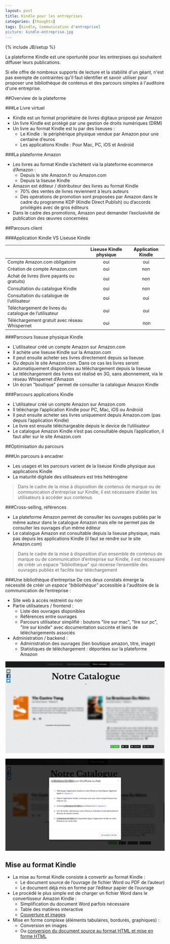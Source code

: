 ```yaml
---
layout: post
title: Kindle pour les entreprises
categories: [thoughts]
tags: [kindle, communication d'entreprise]
picture: kindle-entreprise.jpg
---
```

{% include JB/setup %}

La plateforme Kindle est une oportunité pour les entrerpises qui souhaitent diffuser leurs publications.

Si elle offre de nombreux supports de lecture et la stabilité d'un géant, n'est pas exempte de contraintes qu'il faut identifier et savoir utiliser pour proposer une bibliothèque de contenus et des parcours simples à l'auditoire d'une entreprise.

##Overview de la plateforme

###Le Livre virtuel
- Kindle est un format propriétaire de livres digitaux proposé par Amazon
- Un livre Kindle est protégé par une gestion de droits numériques (DRM)
- Un livre au format Kindle est lu par des liseuses :
    - Le Kindle : le périphérique physique vendue par Amazon pour une centaine d’euros
    - Les applications Kindle : Pour Mac, PC, iOS et Androïd

###La plateforme Amazon
- Les livres au format Kindle s’achètent via la plateforme ecommerce d’Amazon :
    - Depuis le site Amazon.fr ou Amazon.com
    - Depuis la liseuse Kindle
- Amazon est éditeur / distributeur des livres au format Kindle
    - 70% des ventes de livres reviennent à leurs auteurs
    - Des opérations de promotion sont proposées par Amazon dans le cadre du programme KDP (Kindle Direct Publish) ou d’accords privilégiés avec de gros éditeurs
- Dans le cadre des promotions, Amazon peut demander l’exclusivité de publication des œuvres concernées

##Parcours client

###Application Kindle VS Liseuse Kindle

|  | Liseuse Kindle physique | Application Kindle |
|---|:-:|:-:|
| Compte Amazon.com obligatoire | oui | oui |
| Création de compte Amazon.com | oui | non |
| Achat de livres (livre payants ou gratuits) | oui | non |
| Consultation du catalogue Kindle | oui | non |
| Consultation du catalogue de l’utilisateur | oui | oui |
| Téléchargement de livres du catalogue de l’utilisateur | oui | oui |
| Téléchargement gratuit avec réseau Whispernet | oui | non |

###Parcours liseuse physique Kindle
- L’utilisateur créé un compte Amazon sur Amazon.com
- Il achète une liseuse Kindle sur la Amazon.com
- Il peut ensuite acheter ses livres directement depuis sa liseuse
- Ou depuis le site Amazon.com. Dans ce cas les livres seront automatiquement disponibles au téléchargement depuis la liseuse
- Le téléchargement des livres est réalisé en 3G, sans abonnement, via le réseau Whispernet d’Amazon
- Un écran "boutique" permet de consulter la catalogue Amazon Kindle

###Parcours applications Kindle
- L’utilisateur créé un compte Amazon sur Amazon.com
- Il télécharge l’application Kindle pour PC, Mac, iOS ou Androïd
- Il peut ensuite acheter ses livres uniquement depuis Amazon.com (pas depuis l’application Kindle)
- Le livre est ensuite téléchargeable depuis le device de l’utilisateur
- Le catalogue Amazon Kindle n’est pas consultable depuis l’application, il faut aller sur le site Amazon.com


##Optimisation du parcours

###Un parcours à encadrer
- Les usages et les parcours varient de la liseuse Kindle physique aux applications Kindle
- La maturité digitale des utilisateurs est très hétérogène

> Dans le cadre de la mise à disposition de contenus de marque ou de communication d’entreprise sur Kindle, il est nécessaire d’aider les utilisateurs à accéder aux contenus

###Cross-selling, références
- La plateforme Amazon permet de consulter les ouvrages publiés par le même auteur dans le catalogue Amazon mais elle ne permet pas de consulter les ouvrages d’un même éditeur
- Le catalogue Amazon est consultable depuis la liseuse physique, mais pas depuis les applications Kindle (il faut se rendre sur le site Amazon.com)

> Dans le cadre de la mise à disposition d’un ensemble de contenus de marque ou de communication d’entreprise sur Kindle, il est nécessaire de créér un espace "bibliothèque" qui recense l’ensemble des ouvrages publiés et facilite leur téléchargement

###Une bibliothèque d’entreprise
De ces deux constats émerge la nécessité de créér un *espace "bibliothèque"* accessible à l'auditoire de la communication de l’entreprise :

- Site web à accès restreint ou non
- Partie utilisateurs / frontend :
    - Liste des ouvrages disponibles
    - Références entre ouvrages
     - Parcours utilisateur simplifié : boutons "lire sur mac", "lire sur pc", "lire sur kindle" avec documentation succinte et liens de téléchargements associés
- Administration / backend : 
    - Administration des ouvrages (lien boutique amazon, titre, image)
    - Statistiques de téléchargement : déportées sur la plateforme Amazon

![Exemple catalogue](/assets/contentPictures/posts/kindle-catalogue-0.png)

![Exemple catalogue](/assets/contentPictures/posts/kindle-catalogue-1.png)

## Mise au format Kindle
- La mise au format Kindle consiste à convertir au format Kindle :
    - Le document source de l’ouvrage (le fichier Word ou PDF de l’auteur)
    - Le document déjà mis en forme par l’éditeur papier de l’ouvrage
- Le procédé le plus simple est de charger un fichier Word dans le convertisseur Amazon Kindle :
    - Simplification du document Word parfois nécessaire
    - Table des matières interactive
    - [Couverture et images](https://kdp.amazon.com/help?topicId=A17W8UM0MMSQX6#para)
- Mise en forme complexe  (éléments tabulaires, bordurés, graphiques) :
    - Conversion en images
    - Ou [conversion du document source au format HTML et mise en forme HTML](https://kdp.amazon.com/help?topicId=A1KSPVAI36UUC1)